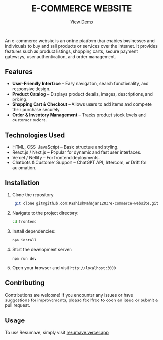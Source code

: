 <h1 align="center">E-COMMERCE WEBSITE</h1>

<p align="center">
 <a href="https://quickcart-website.netlify.app/">View Demo</a>
 </p>
<br/>
<p>An e-commerce website is an online platform that enables businesses and individuals to buy and sell products or services over the internet. It provides features such as product listings, shopping carts, secure payment gateways, user authentication, and order management.

</p>

## Features
- **User-Friendly Interface** – Easy navigation, search functionality, and responsive design.
- **Product Catalog** – Displays product details, images, descriptions, and pricing.
- **Shopping Cart & Checkout** – Allows users to add items and complete their purchase securely.
- **Order & Inventory Management** – Tracks product stock levels and customer orders.

## Technologies Used
- HTML, CSS, JavaScript – Basic structure and styling.
- React.js / Next.js – Popular for dynamic and fast user interfaces.
- Vercel / Netlify – For frontend deployments.
- Chatbots & Customer Support – ChatGPT API, Intercom, or Drift for automation.

## Installation

1. Clone the repository:
   ```bash
    git clone git@github.com:KashishMahajan1203/e-commerce-website.git
   ```
2. Navigate to the project directory:
    ```bash
    cd frontend
    ```
3. Install dependencies:
    ```bash
    npm install
    ```
4. Start the development server:
    ```bash
    npm run dev
    ```
5. Open your browser and visit `http://localhost:3000`
   
## Contributing
Contributions are welcome! If you encounter any issues or have suggestions for improvements, please feel free to open an issue or submit a pull request.

## Usage
To use Resumave, simply visit [resumave.vercel.app](https://quickcart-website.netlify.app/)

